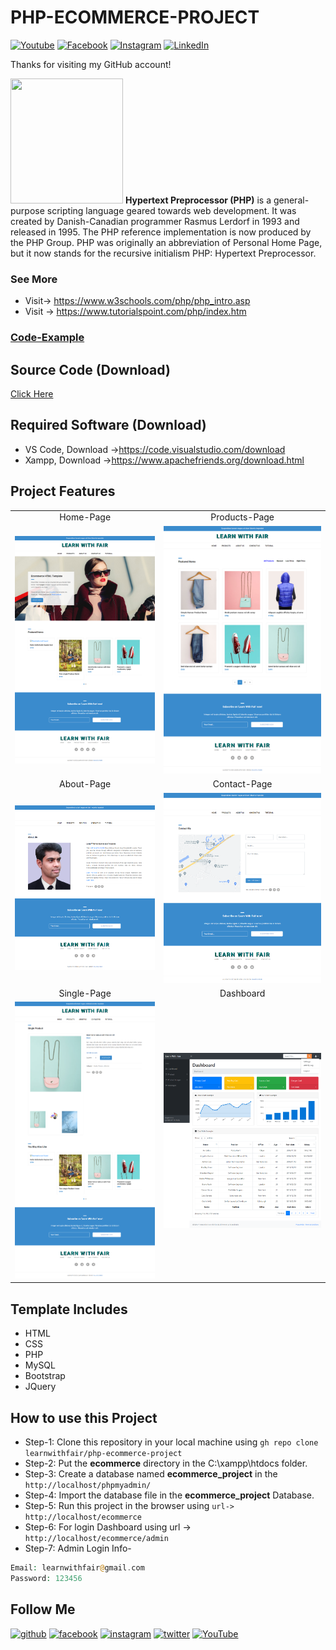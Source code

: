 # PHP-ECOMMERCE-PROJECT

[![Youtube][youtube-shield]][youtube-url]
[![Facebook][facebook-shield]][facebook-url]
[![Instagram][instagram-shield]][instagram-url]
[![LinkedIn][linkedin-shield]][linkedin-url]

Thanks for visiting my GitHub account!

<img src ="https://pngimg.com/uploads/php/php_PNG10.png" height = "200px" width = "180px"/> **Hypertext Preprocessor (PHP)** is a general-purpose scripting language geared towards web development. It was created by Danish-Canadian programmer Rasmus Lerdorf in 1993 and released in 1995. The PHP reference implementation is now produced by the PHP Group. PHP was originally an abbreviation of Personal Home Page, but it now stands for the recursive initialism PHP: Hypertext Preprocessor.

### See More

- Visit-> https://www.w3schools.com/php/php_intro.asp
- Visit -> https://www.tutorialspoint.com/php/index.htm

### [Code-Example](https://github.com/learnwithfair/PHP-Code)

## Source Code (Download)

[Click Here](https://mega.nz/file/Aa1DGYBa#xIr-NDzHW1c2q0Q6YhwxulUEIurB3dKTs165zmGxJXo)

## Required Software (Download)

- VS Code, Download ->https://code.visualstudio.com/download
- Xampp, Download ->https://www.apachefriends.org/download.html

## Project Features

|                                           |                                      |
| :---------------------------------------: | :----------------------------------: |
|                 Home-Page                 |            Products-Page             |
|      ![roadmap](screenshot/home.png)      | ![roadmap](screenshot/products.png)  |
|                About-Page                 |             Contact-Page             |
|     ![roadmap](screenshot/about.png)      |  ![roadmap](screenshot/contact.png)  |
|                Single-Page                |              Dashboard               |
| ![roadmap](screenshot/single-product.png) | ![roadmap](screenshot/dashboard.png) |

## Template Includes

- HTML
- CSS
- PHP
- MySQL
- Bootstrap
- JQuery

## How to use this Project

- Step-1: Clone this repository in your local machine using `gh repo clone learnwithfair/php-ecommerce-project `
- Step-2: Put the **ecommerce** directory in the C:\xampp\htdocs folder.
- Step-3: Create a database named **ecommerce_project** in the `http://localhost/phpmyadmin/ `
- Step-4: Import the database file in the **ecommerce_project** Database.
- Step-5: Run this project in the browser using `url-> http://localhost/ecommerce `
- Step-6: For login Dashboard using url -> `http://localhost/ecommerce/admin `
- Step-7: Admin Login Info-

```php
Email: learnwithfair@gmail.com
Password: 123456
```

## Follow Me

[<img src='https://cdn.jsdelivr.net/npm/simple-icons@3.0.1/icons/github.svg' alt='github' height='40'>](https://github.com/learnwithfair) [<img src='https://cdn.jsdelivr.net/npm/simple-icons@3.0.1/icons/facebook.svg' alt='facebook' height='40'>](https://www.facebook.com/learnwithfair/) [<img src='https://cdn.jsdelivr.net/npm/simple-icons@3.0.1/icons/instagram.svg' alt='instagram' height='40'>](https://www.instagram.com/learnwithfair/) [<img src='https://cdn.jsdelivr.net/npm/simple-icons@3.0.1/icons/twitter.svg' alt='twitter' height='40'>](https://www.twiter.com/learnwithfair/) [<img src='https://cdn.jsdelivr.net/npm/simple-icons@3.0.1/icons/youtube.svg' alt='YouTube' height='40'>](https://www.youtube.com/@learnwithfair)

<!-- MARKDOWN LINKS & IMAGES -->

[youtube-shield]: https://img.shields.io/badge/-Youtube-black.svg?style=flat-square&logo=youtube&color=555&logoColor=white
[youtube-url]: https://youtube.com/@learnwithfair
[facebook-shield]: https://img.shields.io/badge/-Facebook-black.svg?style=flat-square&logo=facebook&color=555&logoColor=white
[facebook-url]: https://facebook.com/learnwithfair
[instagram-shield]: https://img.shields.io/badge/-Instagram-black.svg?style=flat-square&logo=instagram&color=555&logoColor=white
[instagram-url]: https://instagram.com/learnwithfair
[linkedin-shield]: https://img.shields.io/badge/-LinkedIn-black.svg?style=flat-square&logo=linkedin&colorB=555
[linkedin-url]: https://linkedin.com/company/learnwithfair
